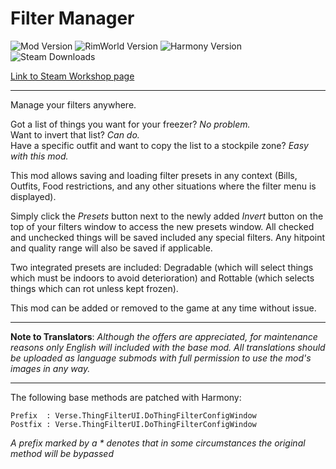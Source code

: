 # Filter Manager
![Mod Version](https://img.shields.io/badge/Mod_Version-1.10-blue.svg)
![RimWorld Version](https://img.shields.io/badge/Built_for_RimWorld-1.6-blue.svg)
![Harmony Version](https://img.shields.io/badge/Powered_by_Harmony-2.3.6-blue.svg)
![Steam Downloads](https://img.shields.io/steam/downloads/2812197851?colorB=blue&label=Steam+Downloads)

[Link to Steam Workshop page](https://steamcommunity.com/sharedfiles/filedetails/?id=2812197851)

---

Manage your filters anywhere.

Got a list of things you want for your freezer? *No problem.*\
Want to invert that list? *Can do.*\
Have a specific outfit and want to copy the list to a stockpile zone? *Easy with this mod.*

This mod allows saving and loading filter presets in any context (Bills, Outfits, Food restrictions, and any other situations where the filter menu is displayed).

Simply click the *Presets* button next to the newly added *Invert* button on the top of your filters window to access the new presets window.
All checked and unchecked things will be saved included any special filters. Any hitpoint and quality range will also be saved if applicable.

Two integrated presets are included: Degradable (which will select things which must be indoors to avoid deterioration) and Rottable (which selects things which can rot unless kept frozen).

This mod can be added or removed to the game at any time without issue.

---

**Note to Translators**: *Although the offers are appreciated, for maintenance reasons only English will included with the base mod. All translations should be uploaded as language submods with full permission to use the mod's images in any way.*

---

The following base methods are patched with Harmony:
```
Prefix  : Verse.ThingFilterUI.DoThingFilterConfigWindow
Postfix : Verse.ThingFilterUI.DoThingFilterConfigWindow
```
*A prefix marked by a \* denotes that in some circumstances the original method will be bypassed*
